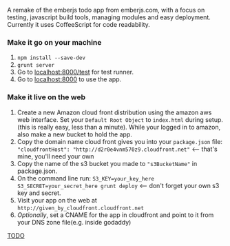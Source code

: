 A remake of the emberjs todo app from emberjs.com, with a focus on testing, javascript build tools, managing modules and easy deployment. Currently it uses CoffeeScript for code readability.


### Make it go on your machine
1. `npm install --save-dev`
2. `grunt server`
3. Go to [localhost:8000/test](localhost:8000/test) for test runner.
4. Go to [localhost:8000](localhost:8000) to use the app.

### Make it live on the web
1. Create a new Amazon cloud front distribution using the amazon aws web interface. Set your `Default Root Object` to `index.html` during setup. (this is really easy, less than a minute). While your logged in to amazon, also make a new bucket to hold the app.
2. Copy the domain name cloud front gives you into your `package.json` file: `"cloudfrontHost": "http://d2r0e4vnm570z9.cloudfront.net"` <-- that's mine, you'll need your own
3. Copy the name of the s3 bucket you made to `"s3BucketName"` in package.json.
3. On the command line run: `S3_KEY=your_key_here S3_SECRET=your_secret_here grunt deploy` <-- don't forget your own s3 key and secret.
4. Visit your app on the web at `http://given_by_cloudfront.cloudfront.net`
5. *Optionally*, set a CNAME for the app in cloudfront and point to it from your DNS zone file(e.g. inside godaddy)

[TODO](https://github.com/trombom/todoapp.js/blob/master/TODO.md)